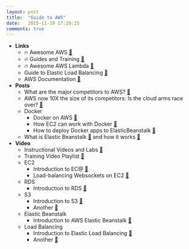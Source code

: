 ```yaml
---
layout: post
title:  "Guide to AWS"
date:   2015-11-10 17:20:15
comments: true
---
```


- **Links**
	- :fire: Awesome AWS [:link:](https://github.com/donnemartin/awesome-aws)
	- :fire: Guides and Training [:link:](https://github.com/donnemartin/awesome-aws#guides-books-documentation-and-training)
	- :fire: Awesome AWS Lambda [:link:](https://github.com/simplemerchant/awesome-aws-lambda)
	- Guide to Elastic Load Balancing [:link:](http://docs.aws.amazon.com/ElasticLoadBalancing/latest/DeveloperGuide/elastic-load-balancing.html)
	- AWS Documentation [:link:](http://aws.amazon.com/documentation/)
- **Posts** 
	- What are the major competitors to AWS? [:link:](https://www.quora.com/Who-are-AWS-major-competitors-by-market)
	- AWS now 10X the size of its competitors: Is the cloud arms race over? [:link:](http://www.techrepublic.com/article/aws-now-10x-the-size-of-its-competitors-is-the-cloud-arms-race-over/)
	- Docker
		- Docker on AWS [:link:](http://docs.aws.amazon.com/AmazonECS/latest/developerguide/docker-basics.html)
		- How EC2 can work with Docker [:link:](https://aws.amazon.com/ecs/)
		- How to deploy Docker apps to ElasticBeanstalk [:link:](https://github.com/hopsoft/relay/wiki/How-to-Deploy-Docker-apps-to-Elastic-Beanstalk)
	- What is Elastic Beanstalk [:link:](http://docs.aws.amazon.com/elasticbeanstalk/latest/dg/Welcome.html) and how it works [:link:](http://docs.aws.amazon.com/elasticbeanstalk/latest/dg/concepts.html)
- **Video**
	- Instructional Videos and Labs [:link:](https://aws.amazon.com/training/intro_series/)
	- Training Video Playlist [:link:](https://www.youtube.com/playlist?list=PLhr1KZpdzukcMmx04RbtWuQ0yYOp1vQi4)
	- EC2
		- Introduction to EC@ [:link:](https://www.youtube.com/watch?v=kzC4RlSxYno)
		- Load-balancing Websockets on EC2 [:link:](https://medium.com/@Philmod/load-balancing-websockets-on-ec2-1da94584a5e9#.yttezzeor)
	- RDS
		- Introduction to RDS [:link:](https://www.youtube.com/watch?v=yjH10T3Miag)
	- S3
		- Introduction to S3 [:link:](https://www.youtube.com/watch?v=77lMCiiMilo)
		- Another [:link:](https://www.youtube.com/watch?v=Yyraql9A_Rc)
	- Elastic Beanstalk
		- Introduction to AWS Elastic Beanstalk [:link:](https://www.youtube.com/watch?v=SrwxAScdyT0)
	- Load Balancing 
		- Introduction to Elastic Load Balancing [:link:](https://www.youtube.com/watch?v=oEcEqN8PeeI) 
		- Another [:link:](https://youtu.be/oEcEqN8PeeI?list=PLhr1KZpdzukcMmx04RbtWuQ0yYOp1vQi4)
